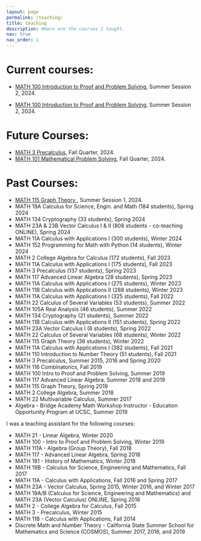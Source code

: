 ```yaml
---
layout: page
permalink: /teaching/
title: teaching
description: #Here are the courses I taught.
nav: true
nav_order: 1
---
```


# Current courses:
 
- <a href="_assets/html/"> MATH 100 Introduction to Proof and Problem Solving</a>, Summer Session 2, 2024.

- <a href="https://pisa.ucsc.edu/class_search/index.php?action=detail&class_data=YToyOntzOjU6IjpTVFJNIjtzOjQ6IjIyNDQiO3M6MTA6IjpDTEFTU19OQlIiO3M6NToiNzAxMzAiO30%253D"> MATH 100 Introduction to Proof and Problem Solving</a>, Summer Session 2, 2024.  

# Future Courses:
  
- <a href="https://pisa.ucsc.edu/class_search/index.php?action=detail&class_data=YToyOntzOjU6IjpTVFJNIjtzOjQ6IjIyNDgiO3M6MTA6IjpDTEFTU19OQlIiO3M6NToiMTI0NDIiO30%253D"> MATH 3 Precalculus</a>, Fall Quarter, 2024.
- <a href="https://pisa.ucsc.edu/class_search/index.php?action=detail&class_data=YToyOntzOjU6IjpTVFJNIjtzOjQ6IjIyNDgiO3M6MTA6IjpDTEFTU19OQlIiO3M6NToiMTI1MjYiO30%253D"> MATH 101 Mathematical Problem Solving</a>, Fall Quarter, 2024.

# Past Courses:

- <a href="https://pisa.ucsc.edu/class_search/index.php?action=detail&class_data=YToyOntzOjU6IjpTVFJNIjtzOjQ6IjIyNDQiO3M6MTA6IjpDTEFTU19OQlIiO3M6NToiNzAxMjUiO30%253D"> MATH 115 Graph Theory </a>, Summer Session 1, 2024.
- MATH 19A Calculus for Science, Engin. and Math (184 students), Spring 2024
- MATH 134 Cryptography (33 students), Spring 2024
- MATH 23A & 23B Vector Calculus I & II (808 students - co-teaching ONLINE), Spring 2024
- MATH 11A Calculus with Applications I (300 students), Winter 2024
- MATH 152 Programming for Math with Python (14 students), Winter 2024
- MATH 2 College Algebra for Calculus (172 students), Fall 2023
- MATH 11A Calculus with Applications I (175 students), Fall 2023
- MATH 3 Precalculus (137 students), Spring 2023
- MATH 117 Advanced Linear Algebra (28 students), Spring 2023
- MATH 11A Calculus with Applications I (275 students), Winter 2023
- MATH 11B Calculus with Applications II (288 students), Winter 2023
- MATH 11A Calculus with Applications I (325 students), Fall 2022
- MATH 22 Calculus of Several Variables (53 students), Summer 2022 
- MATH 105A Real Analysis (46 students), Summer 2022 
- MATH 134 Cryptography (21 students), Summer 2022 
- MATH 11B Calculus with Applications II (151 students), Spring 2022 
- MATH 23A Vector Calculus I (8 students), Spring 2022 
- MATH 22 Calculus of Several Variables (68 students), Winter 2022 
- MATH 115 Graph Theory (36 students), Winter 2022 
- MATH 11A Calculus with Applications I (382 students), Fall 2021
- MATH 110 Introduction to Number Theory (51 students), Fall 2021
- MATH 3 Precalculus, Summer 2015, 2016 and Spring 2020
- MATH 116 Combinatorics, Fall 2019
- MATH 100 Intro to Proof and Problem Solving, Summer 2019
- MATH 117 Advanced Linear Algebra, Summer 2018 and 2019
- MATH 115 Graph Theory, Spring 2019
- MATH 2 College Algebra, Summer 2018
- MATH 22 Multivariable Calculus, Summer 2017
- Algebra - Bridge Academy Math Workshop Instructor - Education Opportunity Program at UCSC, Summer 2019
  
<p> I was a teaching assistant for the following courses:</p>  

- MATH 21 - Linear Algebra, Winter 2020
- MATH 100 - Intro to Proof and Problem Solving, Winter 2019
- MATH 111A - Algebra (Group Theory), Fall 2018
- MATH 117 - Advanced Linear Algebra, Spring 2018
- MATH 181 - History of Mathematics, Winter 2018
- MATH 19B - Calculus for Science, Engineering and Mathematics, Fall 2017
- MATH 11A - Calculus with Applications,  Fall 2016 and Spring 2017
- MATH 23A - Vector Calculus,  Spring 2015, Winter 2016, and Winter 2017
- MATH 19A/B (Calculus for Science, Engineering and Mathematics)
and MATH 23A (Vector Calculus) ONLINE, Spring 2016
- MATH 2 - College Algebra for Calculus, Fall 2015
- MATH 3 - Precalculus, Winter 2015
- MATH 11B - Calculus with Applications, Fall 2014
- Discrete Math and Number Theory - California State Summer School for Mathematics and Science (COSMOS), Summer 2017, 2018, and 2019





